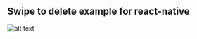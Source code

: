 ## Swipe to delete example for react-native

![alt text](https://github.com/kidasov/react-native-swipe-to-delete/blob/master/example-swipe.gif "Example")
